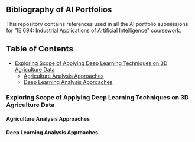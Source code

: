 ## Bibliography of AI Portfolios

This repository contains references used in all the AI portfolio submissions for "IE 694: Industrial Applications of Artificial Intelligence" coursework.

## Table of Contents

* [Exploring Scope of Applying Deep Learning Techniques on 3D Agriculture Data](#exploring-scope-of-applying-deep-learning-techniques-on-3d-agriculture-data)
  * [Agriculture Analysis Approaches](#agriculture-analysis-approaches)
  * [Deep Learning Analysis Approaches](#deep-learning-analysis-approaches)

### Exploring Scope of Applying Deep Learning Techniques on 3D Agriculture Data




#### Agriculture Analysis Approaches



#### Deep Learning Analysis Approaches
